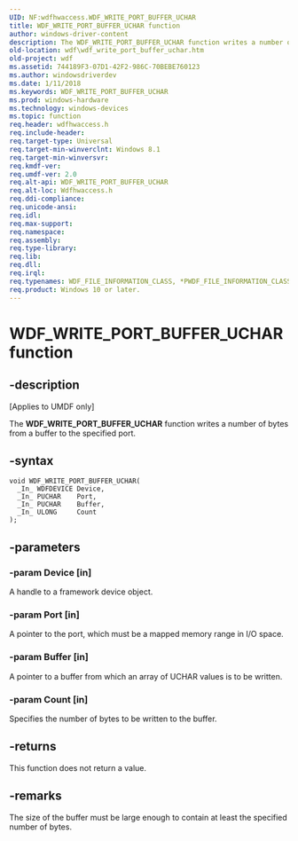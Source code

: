```yaml
---
UID: NF:wdfhwaccess.WDF_WRITE_PORT_BUFFER_UCHAR
title: WDF_WRITE_PORT_BUFFER_UCHAR function
author: windows-driver-content
description: The WDF_WRITE_PORT_BUFFER_UCHAR function writes a number of bytes from a buffer to the specified port.
old-location: wdf\wdf_write_port_buffer_uchar.htm
old-project: wdf
ms.assetid: 744189F3-07D1-42F2-986C-70BEBE760123
ms.author: windowsdriverdev
ms.date: 1/11/2018
ms.keywords: WDF_WRITE_PORT_BUFFER_UCHAR
ms.prod: windows-hardware
ms.technology: windows-devices
ms.topic: function
req.header: wdfhwaccess.h
req.include-header: 
req.target-type: Universal
req.target-min-winverclnt: Windows 8.1
req.target-min-winversvr: 
req.kmdf-ver: 
req.umdf-ver: 2.0
req.alt-api: WDF_WRITE_PORT_BUFFER_UCHAR
req.alt-loc: Wdfhwaccess.h
req.ddi-compliance: 
req.unicode-ansi: 
req.idl: 
req.max-support: 
req.namespace: 
req.assembly: 
req.type-library: 
req.lib: 
req.dll: 
req.irql: 
req.typenames: WDF_FILE_INFORMATION_CLASS, *PWDF_FILE_INFORMATION_CLASS
req.product: Windows 10 or later.
---
```


# WDF_WRITE_PORT_BUFFER_UCHAR function



## -description
<p class="CCE_Message">[Applies to UMDF only]

The <b>WDF_WRITE_PORT_BUFFER_UCHAR</b> function writes a number of bytes from a buffer to the specified port.




## -syntax

````
void WDF_WRITE_PORT_BUFFER_UCHAR(
  _In_ WDFDEVICE Device,
  _In_ PUCHAR    Port,
  _In_ PUCHAR    Buffer,
  _In_ ULONG     Count 
);
````


## -parameters

### -param Device [in]

A handle to a framework device object.


### -param Port [in]

A pointer to the port, which must be a mapped memory range in I/O space.



### -param Buffer [in]

A pointer to a buffer from which an array of UCHAR values is to be written.


### -param Count  [in]

Specifies the number of bytes to be written to the buffer.


## -returns
This function does not return a value.


## -remarks
The size of the buffer must be large enough to contain at least the specified number of bytes.</p>